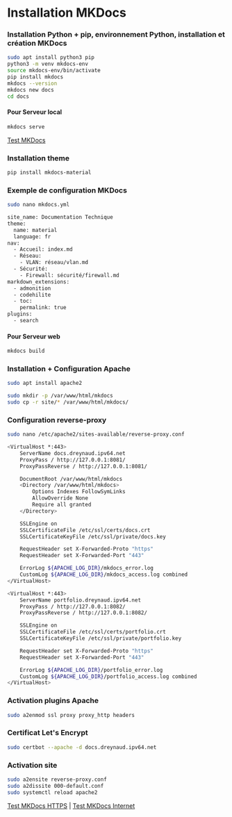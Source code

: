 # Installation MKDocs

### Installation Python + pip, environnement Python, installation et création MKDocs

```bash
sudo apt install python3 pip
python3 -m venv mkdocs-env
source mkdocs-env/bin/activate
pip install mkdocs
mkdocs --version
mkdocs new docs
cd docs
```

#### Pour Serveur local

```bash
mkdocs serve
```

[Test MKDocs](http://127.0.0.1:8000)


### Installation theme

```bash
pip install mkdocs-material
```

### Exemple de configuration MKDocs

```bash
sudo nano mkdocs.yml
```

```bash
site_name: Documentation Technique
theme:
  name: material
  language: fr
nav:
  - Accueil: index.md
  - Réseau:
    - VLAN: réseau/vlan.md
  - Sécurité:
    - Firewall: sécurité/firewall.md
markdown_extensions:
  - admonition
  - codehilite
  - toc:
    permalink: true
plugins:
  - search
```

#### Pour Serveur web

```bash
mkdocs build
```

### Installation + Configuration Apache

```bash
sudo apt install apache2

sudo mkdir -p /var/www/html/mkdocs
sudo cp -r site/* /var/www/html/mkdocs/
```

### Configuration reverse-proxy

```bash
sudo nano /etc/apache2/sites-available/reverse-proxy.conf
```

```bash
<VirtualHost *:443>
    ServerName docs.dreynaud.ipv64.net
    ProxyPass / http://127.0.0.1:8081/
    ProxyPassReverse / http://127.0.0.1:8081/

    DocumentRoot /var/www/html/mkdocs
    <Directory /var/www/html/mkdocs>
        Options Indexes FollowSymLinks
        AllowOverride None
        Require all granted
    </Directory>

    SSLEngine on
    SSLCertificateFile /etc/ssl/certs/docs.crt
    SSLCertificateKeyFile /etc/ssl/private/docs.key

    RequestHeader set X-Forwarded-Proto "https"
    RequestHeader set X-Forwarded-Port "443"

    ErrorLog ${APACHE_LOG_DIR}/mkdocs_error.log
    CustomLog ${APACHE_LOG_DIR}/mkdocs_access.log combined
</VirtualHost>

<VirtualHost *:443>
    ServerName portfolio.dreynaud.ipv64.net
    ProxyPass / http://127.0.0.1:8082/
    ProxyPassReverse / http://127.0.0.1:8082/

    SSLEngine on
    SSLCertificateFile /etc/ssl/certs/portfolio.crt
    SSLCertificateKeyFile /etc/ssl/private/portfolio.key

    RequestHeader set X-Forwarded-Proto "https"
    RequestHeader set X-Forwarded-Port "443"

    ErrorLog ${APACHE_LOG_DIR}/portfolio_error.log
    CustomLog ${APACHE_LOG_DIR}/portfolio_access.log combined
</VirtualHost>
```

### Activation plugins Apache

```bash
sudo a2enmod ssl proxy proxy_http headers
```

### Certificat Let's Encrypt

```bash
sudo certbot --apache -d docs.dreynaud.ipv64.net
```

### Activation site

```bash
sudo a2ensite reverse-proxy.conf
sudo a2dissite 000-default.conf
sudo systemctl reload apache2
```

[Test MKDocs HTTPS](https://127.0.0.1:8081) | [Test MKDocs Internet](https://docs.dreynaud.ipv64.net)

